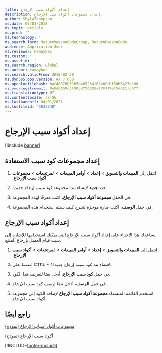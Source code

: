 ```yaml
---
title: إعداد أكواد سبب الإرجاع
description: إعداد مجموعات أكواد سبب الإرجاع.
author: ShylaThompson
ms.date: 05/01/2018
ms.topic: article
ms.prod: ''
ms.technology: ''
ms.search.form: ReturnReasonCodeGroup, ReturnReasonCode
audience: Application User
ms.reviewer: kamaybac
ms.custom: ''
ms.assetid: ''
ms.search.region: Global
ms.author: kamaybac
ms.search.validFrom: 2016-02-28
ms.dyn365.ops.version: AX 7.0.0
ms.openlocfilehash: baf48076b31b5b465234167e001bf58b6427dc86
ms.sourcegitcommit: 0e8db169c3f90bd750826af76709ef5d621fd377
ms.translationtype: HT
ms.contentlocale: ar-SA
ms.lasthandoff: 04/01/2021
ms.locfileid: "5835740"
---
```

# <a name="set-up-return-reason-codes"></a>إعداد أكواد سبب الإرجاع   

[!include [banner](../includes/banner.md)]


## <a name="set-up-return-reason-code-groups"></a>إعداد مجموعات كود سبب الاستعادة 

1.  انتقل إلى **‏‫المبيعات والتسويق‬** \> **إعداد** \> **‏‫‏‫أوامر المبيعات**‬ \> **المرتجعات** \> **مجموعات أكواد سبب الإرجاع**.

2.  حدد **جديد** لإنشاء بند لمجموعة كود سبب إرجاع جديدة.

3.  في الحقل **مجموعة أكواد سبب الإرجاع**، اكتب معرفًا لهذه المجموعة.

4.  في حقل **الوصف**، اكتب عبارة موجزة لشرح كيف سيتم استخدام هذه المجموعة.

## <a name="set-up-return-reason-codes"></a>إعداد أكواد سبب الإرجاع 

يساعدك هذا الإجراء على إعداد أكواد سبب الإرجاع التي يمكنك استخدامها للإشارة إلى سبب قيام العميل بإرجاع المنتج.

1.  انتقل إلى **‏‫المبيعات والتسويق‬** \> **إعداد** \> **‏‫‏‫أوامر المبيعات**‬ \> **المرتجعات** \> **أكواد سبب الإرجاع**.

2.  اضغط على CTRL + N لإنشاء بند كود سبب إرجاع جديد.

3.  في حقل **كود سبب الإرجاع**، أدخل نصًا لتعريف هذا الكود.

4.  في حقل **الوصف**، أدخل نصًا لوصف كود سبب الإرجاع.

5.  استخدم القائمة المنسدلة **مجموعة أكواد سبب الإرجاع** لإضافة الكود إلى مجموعة أكواد سبب الإرجاع.

## <a name="see-also"></a>راجع أيضًا

[‏‏مجموعات أكواد أسباب الإرجاع (نموذج)](https://technet.microsoft.com/library/hh209604\(v=ax.60\))

[أكواد سبب الإرجاع (نموذج)](https://technet.microsoft.com/library/hh227372\(v=ax.60\))

 




[!INCLUDE[footer-include](../../includes/footer-banner.md)]